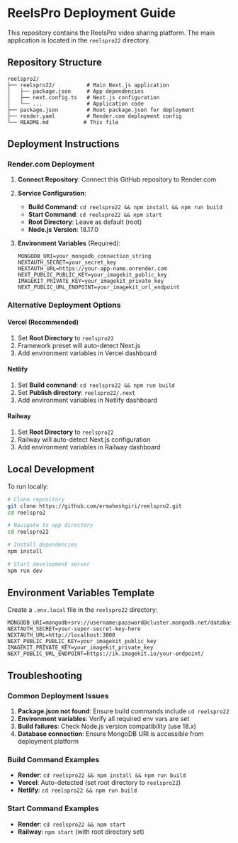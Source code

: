 # ReelsPro Deployment Guide

This repository contains the ReelsPro video sharing platform. The main application is located in the `reelspro22` directory.

## Repository Structure

```
reelspro2/
├── reelspro22/          # Main Next.js application
│   ├── package.json     # App dependencies
│   ├── next.config.ts   # Next.js configuration
│   └── ...              # Application code
├── package.json         # Root package.json for deployment
├── render.yaml          # Render.com deployment config
└── README.md           # This file
```

## Deployment Instructions

### Render.com Deployment

1. **Connect Repository**: Connect this GitHub repository to Render.com

2. **Service Configuration**:
   - **Build Command**: `cd reelspro22 && npm install && npm run build`
   - **Start Command**: `cd reelspro22 && npm start`
   - **Root Directory**: Leave as default (root)
   - **Node.js Version**: 18.17.0

3. **Environment Variables** (Required):
   ```
   MONGODB_URI=your_mongodb_connection_string
   NEXTAUTH_SECRET=your_secret_key
   NEXTAUTH_URL=https://your-app-name.onrender.com
   NEXT_PUBLIC_PUBLIC_KEY=your_imagekit_public_key
   IMAGEKIT_PRIVATE_KEY=your_imagekit_private_key
   NEXT_PUBLIC_URL_ENDPOINT=your_imagekit_url_endpoint
   ```

### Alternative Deployment Options

#### Vercel (Recommended)
1. Set **Root Directory** to `reelspro22`
2. Framework preset will auto-detect Next.js
3. Add environment variables in Vercel dashboard

#### Netlify
1. Set **Build command**: `cd reelspro22 && npm run build`
2. Set **Publish directory**: `reelspro22/.next`
3. Add environment variables in Netlify dashboard

#### Railway
1. Set **Root Directory** to `reelspro22`
2. Railway will auto-detect Next.js configuration
3. Add environment variables in Railway dashboard

## Local Development

To run locally:

```bash
# Clone repository
git clone https://github.com/ermaheshgiri/reelspro2.git
cd reelspro2

# Navigate to app directory
cd reelspro22

# Install dependencies
npm install

# Start development server
npm run dev
```

## Environment Variables Template

Create a `.env.local` file in the `reelspro22` directory:

```env
MONGODB_URI=mongodb+srv://username:password@cluster.mongodb.net/database
NEXTAUTH_SECRET=your-super-secret-key-here
NEXTAUTH_URL=http://localhost:3000
NEXT_PUBLIC_PUBLIC_KEY=your_imagekit_public_key
IMAGEKIT_PRIVATE_KEY=your_imagekit_private_key
NEXT_PUBLIC_URL_ENDPOINT=https://ik.imagekit.io/your-endpoint/
```

## Troubleshooting

### Common Deployment Issues

1. **Package.json not found**: Ensure build commands include `cd reelspro22`
2. **Environment variables**: Verify all required env vars are set
3. **Build failures**: Check Node.js version compatibility (use 18.x)
4. **Database connection**: Ensure MongoDB URI is accessible from deployment platform

### Build Command Examples

- **Render**: `cd reelspro22 && npm install && npm run build`
- **Vercel**: Auto-detected (set root directory to `reelspro22`)
- **Netlify**: `cd reelspro22 && npm run build`

### Start Command Examples

- **Render**: `cd reelspro22 && npm start`
- **Railway**: `npm start` (with root directory set)